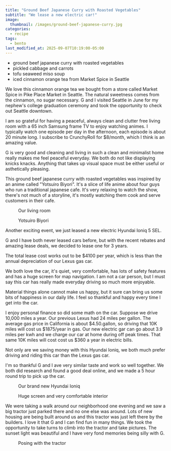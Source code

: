 ```yaml
---
title: "Ground Beef Japanese Curry with Roasted Vegetables"
subtitle: "We lease a new electric car!"
image: 
  thumbnail: /images/ground-beef-japanese-curry.jpg
categories:
  - recipe
tags:
  - bento
last_modified_at: 2025-09-07T10:19:00-05:00
---
```


* ground beef japanese curry with roasted vegetables
* pickled cabbage and carrots
* tofu seaweed miso soup
* iced cinnamon orange tea from Market Spice in Seattle

We love this cinnamon orange tea we bought from a store called Market Spice in Pike Place Market in Seattle. The natural sweetness comes from the cinnamon, no sugar necessary. G and I visited Seattle in June for my nephew's college graduation ceremony and took the opportunity to check out Seattle downtown.

I am so grateful for having a peaceful, always clean and clutter free living room with a 65 inch Samsung frame TV to enjoy watching animes. I typically watch one episode per day in the afternoon, each episode is about 20 minute long. I subscribe to CrunchyRoll for $8/month, which I think is an amazing value.

G is very good and cleaning and living in such a clean and minimalist home really makes me feel peaceful everyday. We both do not like displaying knicks knacks. Anything that takes up visual space must be either useful or asthetically pleasing.  

This ground beef japanese curry with roasted vegetables was inspired by an anime called "Yotsuiro Biyori". It's a slice of life anime about four guys who run a traditional japanese cafe. It's very relaxing to watch the show, there's not much of a storyline, it's mostly watching them cook and serve customers in their cafe. 

<figure>
  <a href="#"><img src="{{ '/images/living-room.jpg' | absolute_url }}" alt=""></a>
  <figcaption>Our living room</figcaption>
</figure> 

<figure>
  <a href="#"><img src="{{ '/images/yotsuiro-biyori.jpg' | absolute_url }}" alt=""></a>
  <figcaption>Yotsuiro Biyori</figcaption>
</figure> 

 
Another exciting event, we just leased a new electric Hyundai Ioniq 5 SEL.

G and I have both never leased cars before, but with the recent rebates and amazing lease deals, we decided to lease one for 3 years. 

The total lease cost works out to be $4100 per year, which is less than the annual depreciation of our Lexus gas car. 

We both love the car, it's quiet, very comfortable, has lots of safety features and has a huge screen for map navigation. I am not a car person, but I must say this car has really made everyday driving so much more enjoyable.

Material things alone cannot make us happy, but it sure can bring us some bits of happiness in our daily life. I feel so thankful and happy every time I get into the car. 

I enjoy personal finance so did some math on the car. Suppose we drive 10,000 miles a year. Our previous Lexus had 24 miles per gallon. The average gas price in California is about $4.50.gallon, so driving that 10K miles will cost us $1875/year in gas. Our new electric gar can go about 3.9 miles per kwh and we charge our car at home during off peak times. That same 10K miles will cost cost us $360 a year in electric bills. 

Not only are we saving money with this Hyundai Ioniq, we both much prefer driving and riding this car than the Lexus gas car.

I'm so thankful G and I ave very similar taste and work so well together. We both did research and found a good deal online, and we made a 5 hour round trip to pick up the car.

<figure>
  <a href="#"><img src="{{ '/images/hyundai-ioniq.jpg' | absolute_url }}" alt=""></a>
  <figcaption>Our brand new Hyundai Ioniq</figcaption>
</figure> 

<figure>
  <a href="#"><img src="{{ '/images/hyundai-ioniq-interior.jpg' | absolute_url }}" alt=""></a>
  <figcaption>Huge screen and very comfortable interior</figcaption>
</figure> 

We were taking a walk around our neighborhood one evening and we saw a big tractor just parked there and no one else was around. Lots of new housing are being built around us and this tractor was just left there by the builders. I love it that G and I can find fun in many things. We took the opportunity to take turns to climb into the tractor and take pictures. The sunset light was beautiful and I have very fond memories being silly with G.

<figure>
  <a href="#"><img src="{{ '/images/tractor.jpg' | absolute_url }}" alt=""></a>
  <figcaption>Posing with the tractor</figcaption>
</figure> 





